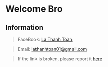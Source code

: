 # Welcome Bro 
## ****Information****
> FaceBook: [La Thanh Toàn](https://www.facebook.com/lt.toan207)

> Email: lathanhtoan01@gmail.com

> If the link is broken, please report it [here](https://www.messenger.com/t/106253325680695/?messaging_source=source%3Apages%3Amessage_shortlink&source_id=1441792&recurring_notification=0)
